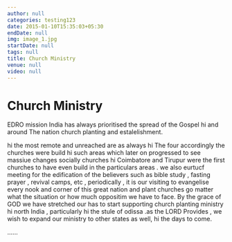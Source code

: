 ```yaml
---
author: null
categories: testing123
date: 2015-01-10T15:35:03+05:30
endDate: null
img: image_1.jpg
startDate: null
tags: null
title: Church Ministry
venue: null
video: null
---
```

# Church Ministry
EDRO mission India has always prioritised the spread of the Gospel hi and around The nation church planting and estalelishment. 

<!--more-->
   hi the most remote and unreached are as always hi The four accordingly the churches were build hi such areas which later on progressed to see massiue changes socially churches hi Coimbatore and Tirupur   were the first churches to have even build in the particulars areas . we also eurtucf meeting for the edification of the believers such as bible study , fasting prayer , revival camps, etc , periodically , it is our visiting to evangelise every nook and corner of this great nation and plant churches go matter what the situation or how much oppositim we have to face. By the grace of GOD we have stretched our has to start supporting church planting ministry hi north India , particularly hi the stule of odissa .as the LORD Provides  , we wish to expand our ministry to other states as well, hi the days to come.

......